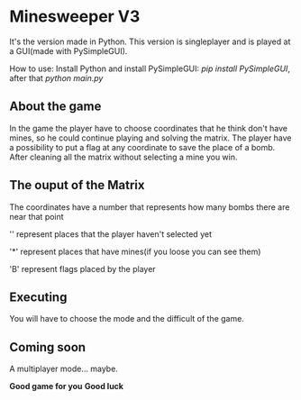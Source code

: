 # Minesweeper V3
It's the version made in Python. This version is singleplayer and is played at a GUI(made with PySimpleGUI).

How to use: Install Python and install PySimpleGUI: *pip install PySimpleGUI*, after that *python main.py*

## About the game
In the game the player have to choose coordinates that he think don't have mines, so he could continue playing and solving the matrix.
The player have a possibility to put a flag at any coordinate to save the place of a bomb.
After cleaning all the matrix without selecting a mine you win.

## The ouput of the Matrix
The coordinates have a number that represents how many bombs there are near that point

'' represent places that the player haven't selected yet

'*' represent places that have mines(if you loose you can see them)

'B' represent flags placed by the player

## Executing
You will have to choose the mode and the difficult of the game.

## Coming soon
A multiplayer mode... maybe. 

**Good game for you**
**Good luck**